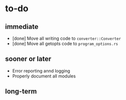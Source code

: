 # to-do

## immediate

*	[done] Move all writing code to `converter::Converter`
*	[done] Move all getopts code to `program_options.rs`

## sooner or later

*	Error reporting annd logging
*	Properly document all modules

## long-term
